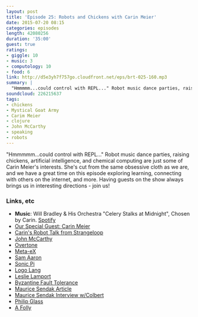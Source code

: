 ```yaml
---
layout: post
title: 'Episode 25: Robots and Chickens with Carin Meier'
date: 2015-07-20 08:15
categories: episodes
length: 42080256
duration: '35:00'
guest: true
ratings:
- giggle: 10
- music: 3
- computology: 10
- food: 6
link: http://d5e3yh7f757go.cloudfront.net/eps/brt-025-160.mp3
summary: |
  "Hmmmmm...could control with REPL..." Robot music dance parties, raising chickens, artificial intelligence, and chemical computing are just some of Carin Meier's interests. She's cut from the same obsessive cloth as we are, and we have a great time on this episode exploring learning, connecting with others on the internet, and more. Having guests on the show always brings us in interesting directions - join us!
soundcloud: 226215637
tags:
- chickens
- Mystical Goat Army
- Carim Meier
- clojure
- John McCarthy
- speaking
- robots
---
```

"Hmmmmm...could control with REPL..." Robot music dance parties, raising chickens, artificial intelligence, and chemical computing are just some of Carin Meier's interests. She's cut from the same obsessive cloth as we are, and we have a great time on this episode exploring learning, connecting with others on the internet, and more. Having guests on the show always brings us in interesting directions - join us!

<!-- more -->

### Links, etc

* <strong>Music</strong>: Will Bradley & His Orchestra "Celery Stalks at Midnight", Chosen by Carin. [Spotify](https://open.spotify.com/track/02QookDbhcVBcGu2uOt7K8)
* [Our Special Guest: Carin Meier](http://gigasquidsoftware.com/)
* [Carin's Robot Talk from Strangeloop](https://www.youtube.com/watch?v=3_zW63dcZB0)
* [John McCarthy](http://www-formal.stanford.edu/jmc/)
* [Overtone](http://overtone.github.io/)
* [Meta-eX](http://meta-ex.com/)
* [Sam Aaron](https://twitter.com/samaaron)
* [Sonic Pi](http://sonic-pi.net/)
* [Logo Lang](https://turtleacademy.com/)
* [Leslie Lamport](http://www.lamport.org/)
* [Byzantine Fault Tolerance](https://en.wikipedia.org/wiki/Byzantine_fault_tolerance)
* [Maurice Sendak Article](http://gigasquidsoftware.com/blog/2015/05/30/wilds-horses-things-and-creativity/)
* [Maurice Sendak Interview w/Colbert](http://thecolbertreport.cc.com/videos/gzi3ec/grim-colberty-tales-with-maurice-sendak-pt--1)
* [Philip Glass](https://en.wikipedia.org/wiki/Philip_Glass)
* [A Folly](https://en.wikipedia.org/wiki/Folly)
